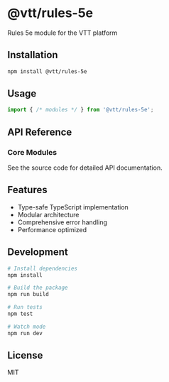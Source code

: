 # @vtt/rules-5e

Rules 5e module for the VTT platform

## Installation

```bash
npm install @vtt/rules-5e
```

## Usage

```typescript
import { /* modules */ } from '@vtt/rules-5e';
```

## API Reference

### Core Modules

See the source code for detailed API documentation.

## Features

- Type-safe TypeScript implementation
- Modular architecture
- Comprehensive error handling
- Performance optimized

## Development

```bash
# Install dependencies
npm install

# Build the package
npm run build

# Run tests
npm test

# Watch mode
npm run dev
```

## License

MIT
